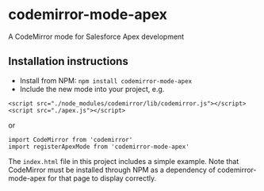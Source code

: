 # codemirror-mode-apex

A CodeMirror mode for Salesforce Apex development

## Installation instructions

+ Install from NPM: `npm install codemirror-mode-apex`
+ Include the new mode into your project, e.g.
```
<script src="./node_modules/codemirror/lib/codemirror.js"></script>
<script src="./apex.js"></script>
```
or
```
import CodeMirror from 'codemirror'
import registerApexMode from 'codemirror-mode-apex'
```
The `index.html` file in this project includes a simple example.  Note that CodeMirror must be installed through NPM as a dependency of codemirror-mode-apex for that page to display correctly.

